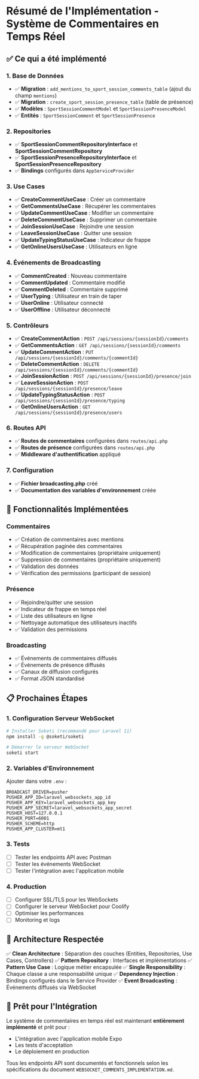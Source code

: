 # Résumé de l'Implémentation - Système de Commentaires en Temps Réel

## ✅ Ce qui a été implémenté

### 1. Base de Données
- ✅ **Migration** : `add_mentions_to_sport_session_comments_table` (ajout du champ `mentions`)
- ✅ **Migration** : `create_sport_session_presence_table` (table de présence)
- ✅ **Modèles** : `SportSessionCommentModel` et `SportSessionPresenceModel`
- ✅ **Entités** : `SportSessionComment` et `SportSessionPresence`

### 2. Repositories
- ✅ **SportSessionCommentRepositoryInterface** et **SportSessionCommentRepository**
- ✅ **SportSessionPresenceRepositoryInterface** et **SportSessionPresenceRepository**
- ✅ **Bindings** configurés dans `AppServiceProvider`

### 3. Use Cases
- ✅ **CreateCommentUseCase** : Créer un commentaire
- ✅ **GetCommentsUseCase** : Récupérer les commentaires
- ✅ **UpdateCommentUseCase** : Modifier un commentaire
- ✅ **DeleteCommentUseCase** : Supprimer un commentaire
- ✅ **JoinSessionUseCase** : Rejoindre une session
- ✅ **LeaveSessionUseCase** : Quitter une session
- ✅ **UpdateTypingStatusUseCase** : Indicateur de frappe
- ✅ **GetOnlineUsersUseCase** : Utilisateurs en ligne

### 4. Événements de Broadcasting
- ✅ **CommentCreated** : Nouveau commentaire
- ✅ **CommentUpdated** : Commentaire modifié
- ✅ **CommentDeleted** : Commentaire supprimé
- ✅ **UserTyping** : Utilisateur en train de taper
- ✅ **UserOnline** : Utilisateur connecté
- ✅ **UserOffline** : Utilisateur déconnecté

### 5. Contrôleurs
- ✅ **CreateCommentAction** : `POST /api/sessions/{sessionId}/comments`
- ✅ **GetCommentsAction** : `GET /api/sessions/{sessionId}/comments`
- ✅ **UpdateCommentAction** : `PUT /api/sessions/{sessionId}/comments/{commentId}`
- ✅ **DeleteCommentAction** : `DELETE /api/sessions/{sessionId}/comments/{commentId}`
- ✅ **JoinSessionAction** : `POST /api/sessions/{sessionId}/presence/join`
- ✅ **LeaveSessionAction** : `POST /api/sessions/{sessionId}/presence/leave`
- ✅ **UpdateTypingStatusAction** : `POST /api/sessions/{sessionId}/presence/typing`
- ✅ **GetOnlineUsersAction** : `GET /api/sessions/{sessionId}/presence/users`

### 6. Routes API
- ✅ **Routes de commentaires** configurées dans `routes/api.php`
- ✅ **Routes de présence** configurées dans `routes/api.php`
- ✅ **Middleware d'authentification** appliqué

### 7. Configuration
- ✅ **Fichier broadcasting.php** créé
- ✅ **Documentation des variables d'environnement** créée

## 🔧 Fonctionnalités Implémentées

### Commentaires
- ✅ Création de commentaires avec mentions
- ✅ Récupération paginée des commentaires
- ✅ Modification de commentaires (propriétaire uniquement)
- ✅ Suppression de commentaires (propriétaire uniquement)
- ✅ Validation des données
- ✅ Vérification des permissions (participant de session)

### Présence
- ✅ Rejoindre/quitter une session
- ✅ Indicateur de frappe en temps réel
- ✅ Liste des utilisateurs en ligne
- ✅ Nettoyage automatique des utilisateurs inactifs
- ✅ Validation des permissions

### Broadcasting
- ✅ Événements de commentaires diffusés
- ✅ Événements de présence diffusés
- ✅ Canaux de diffusion configurés
- ✅ Format JSON standardisé

## 📋 Prochaines Étapes

### 1. Configuration Serveur WebSocket
```bash
# Installer Soketi (recommandé pour Laravel 11)
npm install -g @soketi/soketi

# Démarrer le serveur WebSocket
soketi start
```

### 2. Variables d'Environnement
Ajouter dans votre `.env` :
```env
BROADCAST_DRIVER=pusher
PUSHER_APP_ID=laravel_websockets_app_id
PUSHER_APP_KEY=laravel_websockets_app_key
PUSHER_APP_SECRET=laravel_websockets_app_secret
PUSHER_HOST=127.0.0.1
PUSHER_PORT=6001
PUSHER_SCHEME=http
PUSHER_APP_CLUSTER=mt1
```

### 3. Tests
- [ ] Tester les endpoints API avec Postman
- [ ] Tester les événements WebSocket
- [ ] Tester l'intégration avec l'application mobile

### 4. Production
- [ ] Configurer SSL/TLS pour les WebSockets
- [ ] Configurer le serveur WebSocket pour Coolify
- [ ] Optimiser les performances
- [ ] Monitoring et logs

## 🎯 Architecture Respectée

✅ **Clean Architecture** : Séparation des couches (Entities, Repositories, Use Cases, Controllers)
✅ **Pattern Repository** : Interfaces et implémentations
✅ **Pattern Use Case** : Logique métier encapsulée
✅ **Single Responsibility** : Chaque classe a une responsabilité unique
✅ **Dependency Injection** : Bindings configurés dans le Service Provider
✅ **Event Broadcasting** : Événements diffusés via WebSocket

## 🚀 Prêt pour l'Intégration

Le système de commentaires en temps réel est maintenant **entièrement implémenté** et prêt pour :
- L'intégration avec l'application mobile Expo
- Les tests d'acceptation
- Le déploiement en production

Tous les endpoints API sont documentés et fonctionnels selon les spécifications du document `WEBSOCKET_COMMENTS_IMPLEMENTATION.md`. 
